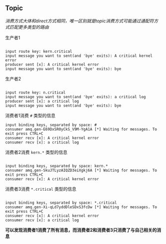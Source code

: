## Topic 

*消费方式大体和direct方式相同，唯一区别就是topic消费方式可能通过通配符方式匹配更多类型的路由*


生产者1

```console

input route key: kern.critical
input message you want to sent(and 'bye' exits): A critical kernel error
producer sent [x]: A critical kernel error
input message you want to sent(and 'bye' exits): bye
```


生产者2

```console

input route key: n.critical
input message you want to sent(and 'bye' exits): a critical log
producer sent [x]: a critical log
input message you want to sent(and 'bye' exits): bye
```


消费者1消费 `#` 类型的信息

```console
input binding keys, separated by space: #
consumer amq.gen-E69DxSR0yCkS_V9M-YgA1A [*] Waiting for messages. To exit press CTRL+C
consumer recv [x]: A critical kernel error
consumer recv [x]: a critical log
```



消费者2消费 `kern.*` 类型的信息
```console

input binding keys, separated by space: kern.*
consumer amq.gen-SkuJTLyzAIQZD3eiXgkj6A [*] Waiting for messages. To exit press CTRL+C
consumer recv [x]: A critical kernel error
```


消费者3消费 `*.critical` 类型的信息

```console 

input binding keys, separated by space: *.critical
consumer amq.gen-Xi-qLd7yddDleSDxS3fcDw [*] Waiting for messages. To exit press CTRL+C
consumer recv [x]: A critical kernel error
consumer recv [x]: a critical log
```

**可以发现消费者1消费了所有消息，而消费者2和消费者3只消费了与自己相关的消息**
